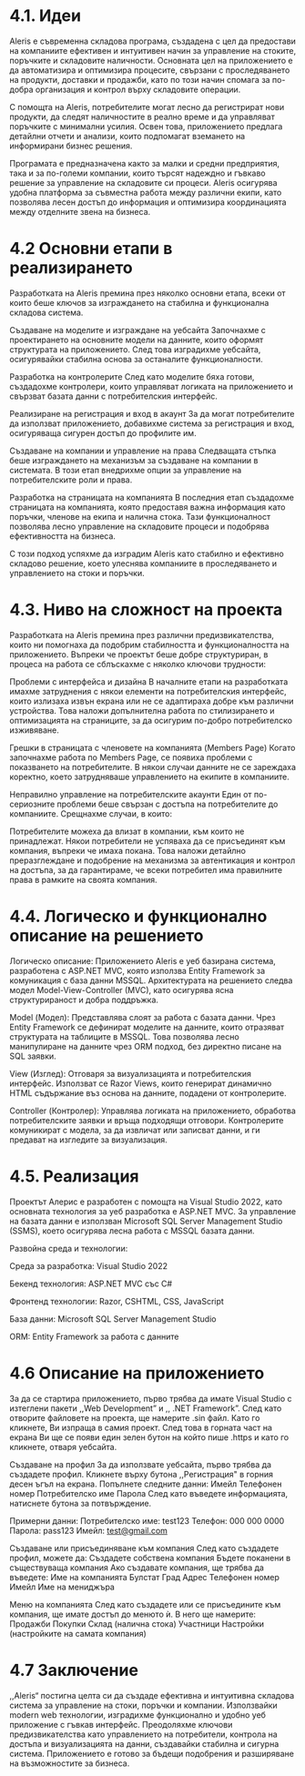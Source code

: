 # 4.1. Идеи

Aleris е съвременна складова програма, създадена с цел да предостави на компаниите ефективен и интуитивен начин за управление на стоките, поръчките и складовите наличности. Основната цел на приложението е да автоматизира и оптимизира процесите, свързани с проследяването на продукти, доставки и продажби, като по този начин спомага за по-добра организация и контрол върху складовите операции.

С помощта на Aleris, потребителите могат лесно да регистрират нови продукти, да следят наличностите в реално време и да управляват поръчките с минимални усилия. Освен това, приложението предлага детайлни отчети и анализи, които подпомагат вземането на информирани бизнес решения.

Програмата е предназначена както за малки и средни предприятия, така и за по-големи компании, които търсят надеждно и гъвкаво решение за управление на складовите си процеси. Aleris осигурява удобна платформа за съвместна работа между различни екипи, като позволява лесен достъп до информация и оптимизира координацията между отделните звена на бизнеса.

# 4.2 Основни етапи в реализирането

Разработката на Aleris премина през няколко основни етапа, всеки от които беше ключов за изграждането на стабилна и функционална складова система.

Създаване на моделите и изграждане на уебсайта
Започнахме с проектирането на основните модели на данните, които оформят структурата на приложението. След това изградихме уебсайта, осигурявайки стабилна основа за останалите функционалности.

Разработка на контролерите
След като моделите бяха готови, създадохме контролери, които управляват логиката на приложението и свързват базата данни с потребителския интерфейс.

Реализиране на регистрация и вход в акаунт
За да могат потребителите да използват приложението, добавихме система за регистрация и вход, осигуряваща сигурен достъп до профилите им.

Създаване на компании и управление на права
Следващата стъпка беше изграждането на механизъм за създаване на компании в системата. В този етап внедрихме опции за управление на потребителските роли и права.

Разработка на страницата на компанията
В последния етап създадохме страницата на компанията, която предоставя важна информация като поръчки, членове на екипа и налична стока. Тази функционалност позволява лесно управление на складовите процеси и подобрява ефективността на бизнеса.

С този подход успяхме да изградим Aleris като стабилно и ефективно складово решение, което улеснява компаниите в проследяването и управлението на стоки и поръчки.

# 4.3. Ниво на сложност на проекта
Разработката на Aleris премина през различни предизвикателства, които ни помогнаха да подобрим стабилността и функционалността на приложението. Въпреки че проектът беше добре структуриран, в процеса на работа се сблъскахме с няколко ключови трудности:

Проблеми с интерфейса и дизайна
В началните етапи на разработката имахме затруднения с някои елементи на потребителския интерфейс, които излизаха извън екрана или не се адаптираха добре към различни устройства. Това наложи допълнителна работа по стилизирането и оптимизацията на страниците, за да осигурим по-добро потребителско изживяване.

Грешки в страницата с членовете на компанията (Members Page)
Когато започнахме работа по Members Page, се появиха проблеми с показването на потребителите. В някои случаи данните не се зареждаха коректно, което затрудняваше управлението на екипите в компаниите.

Неправилно управление на потребителските акаунти
Един от по-сериозните проблеми беше свързан с достъпа на потребителите до компаниите. Срещнахме случаи, в които:

Потребителите можеха да влизат в компании, към които не принадлежат.
Някои потребители не успяваха да се присъединят към компания, въпреки че имаха покана.
Това наложи детайлно преразглеждане и подобрение на механизма за автентикация и контрол на достъпа, за да гарантираме, че всеки потребител има правилните права в рамките на своята компания.

# 4.4. Логическо и функционално описание на решението

Логическо описание:
Приложението Aleris е уеб базирана система, разработена с ASP.NET MVC, която използва Entity Framework за комуникация с база данни MSSQL. Архитектурата на решението следва модел Model-View-Controller (MVC), като осигурява ясна структурираност и добра поддръжка.

Model (Модел): Представлява слоят за работа с базата данни. Чрез Entity Framework се дефинират моделите на данните, които отразяват структурата на таблиците в MSSQL. Това позволява лесно манипулиране на данните чрез ORM подход, без директно писане на SQL заявки.

View (Изглед): Отговаря за визуализацията и потребителския интерфейс. Използват се Razor Views, които генерират динамично HTML съдържание въз основа на данните, подадени от контролерите.

Controller (Контролер): Управлява логиката на приложението, обработва потребителските заявки и връща подходящи отговори. Контролерите комуникират с модела, за да извличат или записват данни, и ги предават на изгледите за визуализация.


# 4.5. Реализация

Проектът Алерис е разработен с помощта на Visual Studio 2022, като основната технология за уеб разработка е ASP.NET MVC. За управление на базата данни е използван Microsoft SQL Server Management Studio (SSMS), което осигурява лесна работа с MSSQL базата данни.

Развойна среда и технологии:

Среда за разработка: Visual Studio 2022

Бекенд технология: ASP.NET MVC със C#

Фронтенд технологии: Razor, CSHTML, CSS, JavaScript

База данни: Microsoft SQL Server Management Studio

ORM: Entity Framework за работа с данните

# 4.6 Описание на приложението

За да се стартира приложението, първо трябва да имате Visual Studio с изтеглени пакети ,,Web Development” и ,, .NET Framework”.
След като отворите файловете на проекта, ще намерите .sin файл. Като го кликнете, Ви изпраща в самия проект. След това в горната част на екрана Ви ще се появи един зелен бутон на който пише .https и като го кликнете, отваря уебсайта.

Създаване на профил
За да използвате уебсайта, първо трябва да създадете профил. Кликнете върху бутона ,,Регистрация" в горния десен ъгъл на екрана.
Попълнете следните данни:
Имейл
Телефонен номер
Потребителско име
Парола
След като въведете информацията, натиснете бутона за потвърждение.

Примерни данни:
Потребителско име: test123
Телефон: 000 000 0000
Парола: pass123
Имейл: test@gmail.com

Създаване или присъединяване към компания
След като създадете профил, можете да:
Създадете собствена компания
Бъдете поканени в съществуваща компания
Ако създавате компания, ще трябва да въведете:
Име на компанията
Булстат
Град
Адрес
Телефонен номер
Имейл
Име на мениджъра

Меню на компанията
След като създадете или се присъедините към компания, ще имате достъп до менюто ѝ. В него ще намерите:
Продажби
Покупки
Склад (налична стока)
Участници
Настройки (настройките на самата компания)


# 4.7 Заключение



,,Aleris“ постигна целта си да създаде ефективна и интуитивна складова система за управление на стоки, поръчки и компании. Използвайки modern web технологии, изградихме функционално и удобно уеб приложение с гъвкав интерфейс. Преодоляхме ключови предизвикателства като управлението на потребители, контрола на достъпа и визуализацията на данни, създавайки стабилна и сигурна система. Приложението е готово за бъдещи подобрения и разширяване на възможностите за бизнеса.
